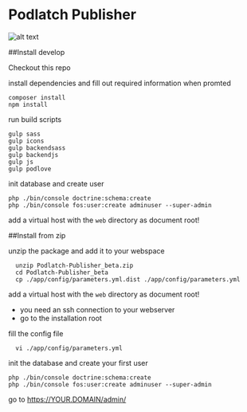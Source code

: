 # Podlatch Publisher


![alt text](https://raw.githubusercontent.com/username/projectname/branch/path/to/img.png)


##Install develop

Checkout this repo

install dependencies and fill out required information when promted
```
composer install
npm install
```

run build scripts
```
gulp sass
gulp icons
gulp backendsass
gulp backendjs
gulp js
gulp podlove
```
init database and create user
```
php ./bin/console doctrine:schema:create
php ./bin/console fos:user:create adminuser --super-admin
```
add a virtual host with the `web` directory as document root!





##Install from zip

unzip the package and add it to your webspace
```
  unzip Podlatch-Publisher_beta.zip 
  cd Podlatch-Publisher_beta
  cp ./app/config/parameters.yml.dist ./app/config/parameters.yml
```
add a virtual host with the `web` directory as document root!


* you need an ssh connection to your webserver
* go to the installation root

fill the config file
```
  vi ./app/config/parameters.yml
```
init the database and create your first user
```
php ./bin/console doctrine:schema:create
php ./bin/console fos:user:create adminuser --super-admin
 ```

go to https://YOUR.DOMAIN/admin/


